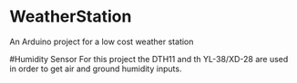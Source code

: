 # WeatherStation
An Arduino project for a low cost weather station

#Humidity Sensor
For this project the DTH11 and th YL-38/XD-28 are used in order to get air and ground humidity inputs.


